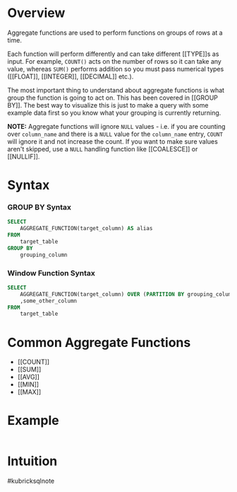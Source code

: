 # Overview
Aggregate functions are used to perform functions on groups of rows at a time. 

Each function will perform differently and can take different [[TYPE]]s as input. For example, `COUNT()` acts on the number of rows so it can take any value, whereas `SUM()` performs addition so you must pass numerical types ([[FLOAT]], [[INTEGER]], [[DECIMAL]] etc.).

The most important thing to understand about aggregate functions is what group the function is going to act on. This has been covered in [[GROUP BY]]. The best way to visualize this is just to make a query with some example data first so you know what your grouping is currently returning. 

**NOTE:** Aggregate functions will ignore `NULL` values - i.e. if you are counting over `column_name` and there is a `NULL` value for the `column_name` entry, `COUNT` will ignore it and not increase the count. If you want to make sure values aren't skipped, use a `NULL` handling function like [[COALESCE]] or [[NULLIF]].
# Syntax
### GROUP BY Syntax
```sql
SELECT
	AGGREGATE_FUNCTION(target_column) AS alias
FROM
	target_table
GROUP BY
	grouping_column
```

### Window Function Syntax
```sql
SELECT
	AGGREGATE_FUNCTION(target_column) OVER (PARTITION BY grouping_column ORDER BY ordering_column) AS alias
	,some_other_column
FROM
	target_table
```
# Common Aggregate Functions
- [[COUNT]]
- [[SUM]]
- [[AVG]]
- [[MIN]]
- [[MAX]]

# Example
```sql

```


# Intuition



#kubricksqlnote
